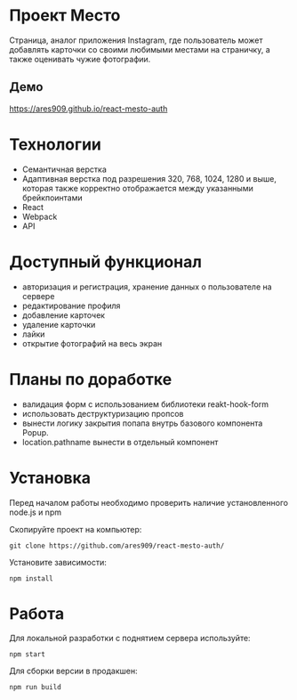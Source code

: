 # Проект Место
Страница, аналог приложения Instagram, где пользователь может добавлять карточки со своими любимыми местами на страничку, а также оценивать чужие фотографии.

## Демо #
https://ares909.github.io/react-mesto-auth

# Технологии #

* Семантичная верстка
* Адаптивная верстка под разрешения 320, 768, 1024, 1280 и выше, которая также корректно отображается между указанными брейкпоинтами
* React
* Webpack
* API

# Доступный функционал # 
* авторизация и регистрация, хранение данных о пользователе на сервере
* редактирование профиля
* добавление карточек
* удаление карточки
* лайки
* открытие фотографий на весь экран

# Планы по доработке #
* валидация форм с использованием библиотеки reakt-hook-form
* использовать деструктуризацию пропсов
* вынести логику закрытия попапа внутрь базового компонента Popup.
* location.pathname вынести в отдельный компонент

# Установка #

Перед началом работы необходимо проверить наличие установленного node.js и npm

Скопируйте проект на компьютер:

```
git clone https://github.com/ares909/react-mesto-auth/
```

Установите зависимости:

```
npm install
```

# Работа #

Для локальной разработки с поднятием сервера используйте:

```
npm start
```

Для сборки версии в продакшен:

```
npm run build
```
